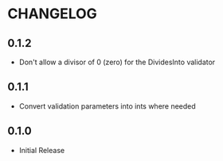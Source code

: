 # CHANGELOG

## 0.1.2

 - Don't allow a divisor of 0 (zero) for the DividesInto validator

## 0.1.1

 - Convert validation parameters into ints where needed

## 0.1.0

 - Initial Release
